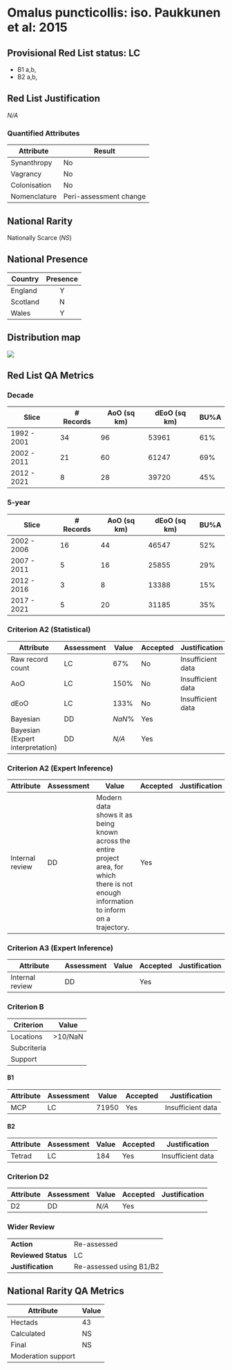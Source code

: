 # Omalus puncticollis: iso. Paukkunen et al: 2015

## Provisional Red List status: LC
- B1 a,b, 
- B2 a,b, 

## Red List Justification
*N/A*
### Quantified Attributes
|Attribute|Result|
|---|---|
|Synanthropy|No|
|Vagrancy|No|
|Colonisation|No|
|Nomenclature|Peri-assessment change|


## National Rarity
Nationally Scarce (*NS*)

## National Presence
|Country|Presence
|---|:-:|
|England|Y|
|Scotland|N|
|Wales|Y|


## Distribution map
![](../map/656.svg)

## Red List QA Metrics
### Decade
| Slice | # Records | AoO (sq km) | dEoO (sq km) |BU%A |
|---|---|---|---|---|
|1992 - 2001|34|96|53961|61%|
|2002 - 2011|21|60|61247|69%|
|2012 - 2021|8|28|39720|45%|
### 5-year
| Slice | # Records | AoO (sq km) | dEoO (sq km) |BU%A |
|---|---|---|---|---|
|2002 - 2006|16|44|46547|52%|
|2007 - 2011|5|16|25855|29%|
|2012 - 2016|3|8|13388|15%|
|2017 - 2021|5|20|31185|35%|
### Criterion A2 (Statistical)
|Attribute|Assessment|Value|Accepted|Justification
|---|---|---|---|---|
|Raw record count|LC|67%|No|Insufficient data|
|AoO|LC|150%|No|Insufficient data|
|dEoO|LC|133%|No|Insufficient data|
|Bayesian|DD|*NaN*%|Yes||
|Bayesian (Expert interpretation)|DD|*N/A*|Yes||
### Criterion A2 (Expert Inference)
|Attribute|Assessment|Value|Accepted|Justification
|---|---|---|---|---|
|Internal review|DD|Modern data shows it as being known across the entire project area, for which there is not enough information to inform on a trajectory.|Yes||
### Criterion A3 (Expert Inference)
|Attribute|Assessment|Value|Accepted|Justification
|---|---|---|---|---|
|Internal review|DD||Yes||
### Criterion B
|Criterion| Value|
|---|---|
|Locations|>10/NaN|
|Subcriteria||
|Support||
#### B1
|Attribute|Assessment|Value|Accepted|Justification
|---|---|---|---|---|
|MCP|LC|71950|Yes|Insufficient data|
#### B2
|Attribute|Assessment|Value|Accepted|Justification
|---|---|---|---|---|
|Tetrad|LC|184|Yes|Insufficient data|
### Criterion D2
|Attribute|Assessment|Value|Accepted|Justification
|---|---|---|---|---|
|D2|DD|*N/A*|Yes||
### Wider Review
|  |  |
|---|---|
|**Action**|Re-assessed|
|**Reviewed Status**|LC|
|**Justification**|Re-assessed using B1/B2|


## National Rarity QA Metrics
|Attribute|Value|
|---|---|
|Hectads|43|
|Calculated|NS|
|Final|NS|
|Moderation support||



